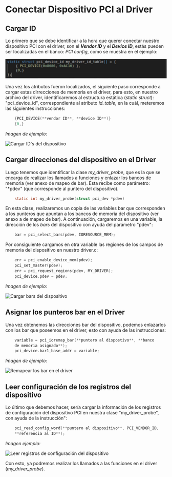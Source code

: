 ﻿# Conectar Dispositivo PCI al Driver

## Cargar ID
Lo primero que se debe identificar a la hora que querer conectar nuestro dispositivo PCI con el driver, son el ***Vendor ID*** y el ***Device ID***, estás pueden ser localizadas en el banco: _PCI config_, como se muestra en el ejemplo:

![ID's del dispositivo](./IdentificarID.jpeg)

Una vez los atributos fueron localizados, el siguiente paso corresponde a cargar estas dirrecciones de memoria en el driver, para esto, en nuestro archivo del driver, identificaremos al estructura estática (_static struct_): "pci_device_id", correspondiente al atributo _id_table_,  en la cuál, meteremos las siguientes instrucciones:

```C
	{PCI_DEVICE(**vendor ID**, **device ID**)}
	{0,}
```
_Imagen de ejemplo:_

![Cargar ID's del dispositivo](https://raw.githubusercontent.com/ECCIUCRLQ/simics/main/Conexi%C3%B3n%20PCI-Driver/CargarID.jpeg)

## Cargar direcciones del dispositivo en el Driver
Luego tenemos que identificar la clase _my_driver_probe_, que es la que se encarga de realizar los llamados a funciones y enlazar los bancos de memoria (ver anexo de mapeo de bar). Esta recibe como parámetro: "*pdev" (que corresponde al puntero del dispositivo).

```C
	static int my_driver_probe(struct pci_dev *pdev)
```
En esta clase, realizaremos un copia de las variables bar que corresponden a los punteros que apuntan a los bancos de memoria del dispositivo (ver anexo a de mapeo de bar). A continuación, cargaremos en una variable, la dirección de los *bars* del dispositivo con ayuda del parámetro "pdev":

```C
	bar = pci_select_bars(pdev, IORESOURCE_MEM);
```

Por consiguiente cargamos en otra variable las regiones de los campos de memoria del dispositivo en nuestro driver.c:

```C
	err = pci_enable_device_mem(pdev);
	pci_set_master(pdev);
	err = pci_request_regions(pdev, MY_DRIVER);
	pci_device.pdev = pdev;
```
_Imagen de ejemplo:_

![Cargar bars del dispositivo](https://raw.githubusercontent.com/ECCIUCRLQ/simics/main/Conexi%C3%B3n%20PCI-Driver/Cargarbars.jpeg)
## Asignar los punteros bar en el Driver
Una vez obtenemos las direcciones bar del dispositivo, podemos enlazarlos con los bar que poseemos en el driver, esto con ayuda de las instrucciones:

```C
	variable = pci_ioremap_bar(**puntero al dispostivo**, **banco
	de memoria asignado**);
	pci_device.bar1_base_addr = variable;
```
*Imagen de ejemplo:*

![Remapear los bar en el driver](https://raw.githubusercontent.com/ECCIUCRLQ/simics/main/Conexi%C3%B3n%20PCI-Driver/EnlazarBars.jpeg)

## Leer configuración de los registros del dispositivo

Lo último que debemos hacer, sería cargar la información de los registros de configuración del dispositivo PCI en nuestra clase "my_driver_probe", con ayuda de la instrucción":

```C
	pci_read_config_word(**puntero al dispositivo**, PCI_VENDOR_ID,
	**referencia al ID**);
```
 *Imagen ejemplo:*
 
![Leer registros de configuración del dispositivo](https://raw.githubusercontent.com/ECCIUCRLQ/simics/main/Conexi%C3%B3n%20PCI-Driver/dataRead.jpeg)

Con esto, ya podremos realizar los llamados a las funciones en el driver (_my_driver_probe_).
